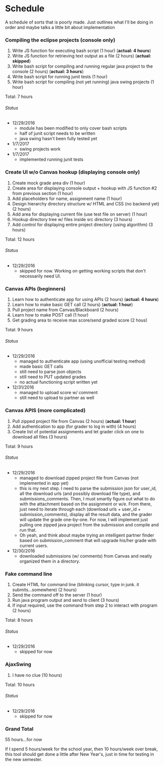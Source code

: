 # Schedule

A schedule of sorts that is poorly made.  Just outlines what I'll be doing in order and maybe talks a little bit about implementation


### Compiling the eclipse projects (console only)

1. Write JS function for executing bash script (1 hour) (**actual: 4 hours**)
2. Write JS function for retrieving text output as a file (2 hours) (**actual: skipped**)
3. Write bash script for compiling and running regular java project to the console (2 hours) (**actual: 3 hours**)
4. Write bash script for running junit tests (1 hour)
5. Write bash script for compiling (not yet running) java swing projects (1 hour)

Total: 7 hours

###### Status

- 12/29/2016
	- module has been modified to only cover bash scripts
	- half of junit script needs to be written
	- java swing hasn't been fully tested yet
- 1/7/2017
	- swing projects work
- 1/7/2017
	- implemented running junit tests


### Create UI w/o Canvas hookup (displaying console only)

1. Create mock grade area div (1 hour)
2. Create area for displaying console output + hookup with JS function #2 from previous section (1 hour)
3. Add placeholders for name, assignment name (1 hour)
4. Design hierarchy directory structure w/ HTML and CSS (no backend yet) (2 hours)
5. Add area for displaying current file (use test file on server) (1 hour)
6. Hookup directory tree w/ files inside src directory (3 hours)
7. Add control for displaying entire project directory (using algorithm) (3 hours)

Total: 12 hours

###### Status

- 12/29/2016
	- skipped for now.  Working on getting working scripts that don't necessarily need UI.


### Canvas APIs (beginners)

1. Learn how to authenticate app for using APIs (2 hours) (**actual: 4 hours**)
2. Learn how to make basic GET call (2 hours) (**actual: 1 hour**)
3. Pull project name from Canvas/Blackboard (2 hours)
4. Learn how to make POST call (1 hour)
5. Get grading area to receive max score/send graded score (2 hous)

Total: 9 hours

###### Status

- 12/29/2016
	- managed to authenticate app (using unofficial testing method)
	- made basic GET calls
	- still need to parse json objects
	- still need to PUT updated grades
	- no actual functioning script written yet
- 12/31/2016
	- managed to upload score w/ comment
	- still need to upload to partner as well

### Canvas APIS (more complicated)

1. Pull zipped project file from Canvas (2 hours) (**actual: 1 hour**)
2. Add authentication to app (for grader to log in with) (4 hours)
3. Create list of potential assignments and let grader click on one to download all files (3 hours)

Total: 9 hours

###### Status

- 12/29/2016
	- managed to download zipped project file from Canvas (not implemented in app yet)
	- this is my next step. I need to parse the submission json for user_id, all the download urls (and possibly download file type), and submissions_comments.  Then, I must smartly figure out what to do with the attachment based on the assignment or w/e. From there, just need to iterate through each (download urls + user_id + submission_comments), display all the result data, and the grader will update the grade one-by-one.  For now, I will implement just pulling one zipped java project from the submission and compile and run that.
	- Oh yeah, and think about maybe trying an intelligent partner finder based on submission_comment that will upgrade his/her grade with current users.
- 12/30/2016
	- downloaded submissions (w/ comments) from Canvas and neatly organized them in a directory.

### Fake command line

1. Create HTML for command line (blinking cursor, type in junk. it submits...somewhere) (2 hours)
2. Send the command off to the server (1 hour)
3. Run java program output and send to client (3 hours)
4. If input required, use the command from step 2 to interact with program (2 hours)

Total: 8 hours

###### Status

- 12/29/2016
	 - skipped for now

### AjaxSwing

1. I have no clue (10 hours)

Total: 10 hours

###### Status

- 12/29/2016
	 - skipped for now

### Grand Total

55 hours...for now

If I spend 5 hours/week for the school year, then 10 hours/week over break, this tool should get done a little after New Year's, just in time for testing in the new semester.